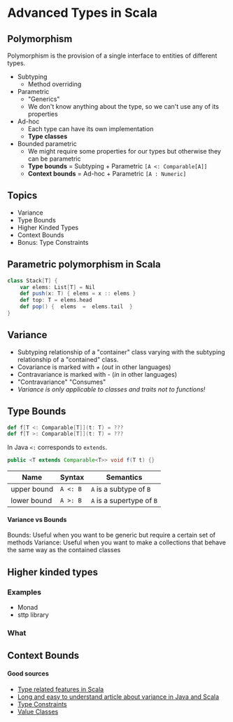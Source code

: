 # Advanced Types in Scala

## Polymorphism
Polymorphism is the provision of a single interface to entities of different types.

* Subtyping 
    * Method overriding
* Parametric
    * "Generics"
    * We don't know anything about the type, so we can't use any of its properties
* Ad-hoc
    * Each type can have its own implementation
    * __Type classes__
* Bounded parametric
    * We might require some properties for our types but otherwise they can be parametric
    * __Type bounds__ = Subtyping + Parametric ```[A <: Comparable[A]]```
    * __Context bounds__ = Ad-hoc + Parametric ```[A : Numeric]```

## Topics
* Variance
* Type Bounds
* Higher Kinded Types
* Context Bounds
* Bonus: Type Constraints

## Parametric polymorphism in Scala
```scala
class Stack[T] {
    var elems: List[T] = Nil
    def push(x: T) { elems = x :: elems }  
    def top: T = elems.head  
    def pop() {  elems  =  elems.tail  }  
}
```

## Variance
* Subtyping relationship of a "container" class varying with the subtyping relationship of a "contained" class.
* Covariance is marked with _+_ (_out_ in other languages)
* Contravariance is marked with _-_ (_in_ in other languages)
* "Contravariance" "Consumes"
* _Variance is only applicable to classes and traits not to functions!_


## Type Bounds
```scala
def f[T <: Comparable[T]](t: T) = ???
def f[T >: Comparable[T]](t: T) = ???
```
In Java ```<:``` corresponds to ```extends```.

```java
public <T extends Comparable<T>> void f(T t) {}
```

| Name | Syntax | Semantics |
| --- | --- | --- |
| upper bound |```A <: B```  | ```A``` is a subtype of ```B```
| lower bound |```A >: B```  | ```A``` is a supertype of ```B```

#### Variance vs Bounds
Bounds: Useful when you want to be generic but require a certain set of methods
Variance: Useful when you want to make a collections that behave the same way as the contained classes

## Higher kinded types

### Examples
* Monad
* sttp library

### What

## Context Bounds


#### Good sources
* [Type related features in Scala](http://ktoso.github.io/scala-types-of-types/)
* [Long and easy to understand article about variance in Java and Scala](https://medium.com/@sinisalouc/variance-in-java-and-scala-63af925d21dc)
* [Type Constraints](http://blog.bruchez.name/2015/11/generalized-type-constraints-in-scala.html)
* [Value Classes](https://docs.scala-lang.org/overviews/core/value-classes.html)
